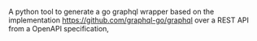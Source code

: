 
A python tool to generate a go graphql wrapper based on the implementation https://github.com/graphql-go/graphql over a REST API from a OpenAPI specification,

